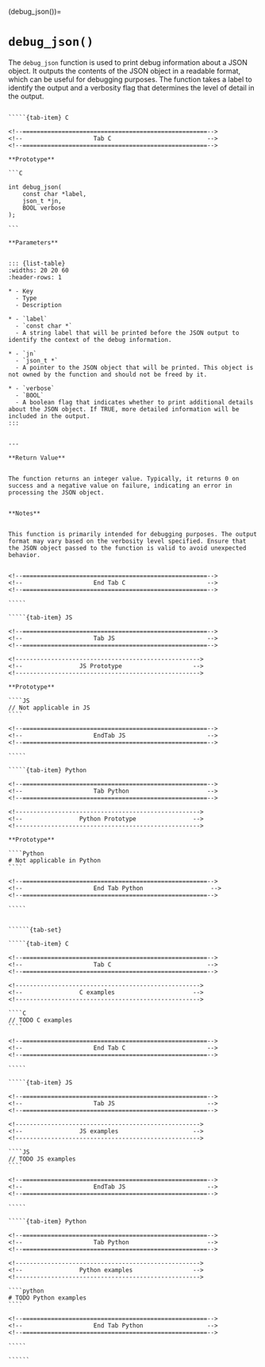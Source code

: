 <!-- ============================================================== -->
(debug_json())=
# `debug_json()`
<!-- ============================================================== -->


The `debug_json` function is used to print debug information about a JSON object. It outputs the contents of the JSON object in a readable format, which can be useful for debugging purposes. The function takes a label to identify the output and a verbosity flag that determines the level of detail in the output.


<!------------------------------------------------------------>
<!--                    Prototypes                          -->
<!------------------------------------------------------------>

``````{tab-set}

`````{tab-item} C

<!--====================================================-->
<!--                    Tab C                           -->
<!--====================================================-->

**Prototype**

```C

int debug_json(
    const char *label,
    json_t *jn,
    BOOL verbose
);

```

**Parameters**


::: {list-table}
:widths: 20 20 60
:header-rows: 1

* - Key
  - Type
  - Description

* - `label`
  - `const char *`
  - A string label that will be printed before the JSON output to identify the context of the debug information.

* - `jn`
  - `json_t *`
  - A pointer to the JSON object that will be printed. This object is not owned by the function and should not be freed by it.

* - `verbose`
  - `BOOL`
  - A boolean flag that indicates whether to print additional details about the JSON object. If TRUE, more detailed information will be included in the output.
:::


---

**Return Value**


The function returns an integer value. Typically, it returns 0 on success and a negative value on failure, indicating an error in processing the JSON object.


**Notes**


This function is primarily intended for debugging purposes. The output format may vary based on the verbosity level specified. Ensure that the JSON object passed to the function is valid to avoid unexpected behavior.


<!--====================================================-->
<!--                    End Tab C                       -->
<!--====================================================-->

`````

`````{tab-item} JS

<!--====================================================-->
<!--                    Tab JS                          -->
<!--====================================================-->

<!---------------------------------------------------->
<!--                JS Prototype                    -->
<!---------------------------------------------------->

**Prototype**

````JS
// Not applicable in JS
````

<!--====================================================-->
<!--                    EndTab JS                       -->
<!--====================================================-->

`````

`````{tab-item} Python

<!--====================================================-->
<!--                    Tab Python                      -->
<!--====================================================-->

<!---------------------------------------------------->
<!--                Python Prototype                -->
<!---------------------------------------------------->

**Prototype**

````Python
# Not applicable in Python
````

<!--====================================================-->
<!--                    End Tab Python                   -->
<!--====================================================-->

`````

``````

<!------------------------------------------------------------>
<!--                    Examples                            -->
<!------------------------------------------------------------>

```````{dropdown} Examples

``````{tab-set}

`````{tab-item} C

<!--====================================================-->
<!--                    Tab C                           -->
<!--====================================================-->

<!---------------------------------------------------->
<!--                C examples                      -->
<!---------------------------------------------------->

````C
// TODO C examples
````

<!--====================================================-->
<!--                    End Tab C                       -->
<!--====================================================-->

`````

`````{tab-item} JS

<!--====================================================-->
<!--                    Tab JS                          -->
<!--====================================================-->

<!---------------------------------------------------->
<!--                JS examples                     -->
<!---------------------------------------------------->

````JS
// TODO JS examples
````

<!--====================================================-->
<!--                    EndTab JS                       -->
<!--====================================================-->

`````

`````{tab-item} Python

<!--====================================================-->
<!--                    Tab Python                      -->
<!--====================================================-->

<!---------------------------------------------------->
<!--                Python examples                 -->
<!---------------------------------------------------->

````python
# TODO Python examples
````

<!--====================================================-->
<!--                    End Tab Python                  -->
<!--====================================================-->

`````

``````

```````

